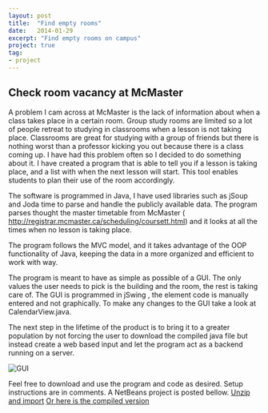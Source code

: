 ```yaml
---
layout: post
title:  "Find empty rooms"
date:   2014-01-29
excerpt: "Find empty rooms on campus"
project: true
tag:
- project
---
```


## Check room vacancy at McMaster
A problem I cam across at McMaster is the lack of information about when a class takes place in a certain room. Group study rooms are limited so a lot of people retreat to studying in classrooms when a lesson is not taking place. Classrooms are great for studying with a group of friends but there is nothing worst than a professor kicking you out because there is a class coming up.
I have had this problem often so I decided to do something about it. I have created a program that is able to tell you if a lesson is taking place, and a list with when the next lesson will start. This tool enables students to plan their use of the room accordingly. 

The software is programmed in Java, I have used libraries such as jSoup and Joda time to parse and handle the publicly available data. The program parses thought the master timetable from McMaster ( http://registrar.mcmaster.ca/scheduling/coursett.html) and it looks at all the times when no lesson is taking place. 

The program follows the MVC model, and it takes advantage of the OOP functionality of Java, keeping the data in a more organized and efficient to work with way. 

The program is meant to have as simple as possible of a GUI. The only values the user needs to pick is the building and the room, the rest is taking care of. The GUI is programmed in jSwing , the element code is manually entered and not graphically. To make any changes to the GUI take a look at CalendarView.java.


The next step in the lifetime of the product is to bring it to a greater population by not forcing the user to download the compiled java file but instead create a web based input and let the program act as a backend running on a server.

![GUI](https://4.bp.blogspot.com/-7UFw0d_sJ0s/UuxZSCHNoQI/AAAAAAAAAHo/fCNUqxaQqX8/s1600/Screenshot+2014-01-31+21.15.39.png)


Feel free to download and use the program and code as desired. Setup instructions are in comments. A NetBeans project is posted bellow.
[Unzip and import](https://dl.dropboxusercontent.com/u/2470102/Calendar.zip)
[Or here is the compiled version](https://dl.dropboxusercontent.com/u/2470102/Is%20there%20a%20room%20in%20here%3F.zip)

